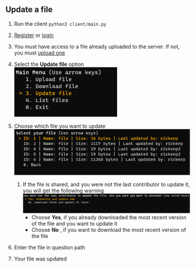## Update a file

1. Run the client `python3 client/main.py`
2. [Register](./register.md) or [login](./login.md)
3. You must have access to a file already uploaded to the server. If not, you must [upload one](./upload.md)
4. Select the **Update file** option  
   ![](./assets/mainmenu_update.png)
5. Choose which file you want to update
   ![](./assets/select_file.png)

   1. If the file is shared, and you were not the last contributor to update it, you will get the following warning  
      ![](./assets/update_warning.png)
      - Choose **Yes**, if you already downloaded the most recent version of the file and you want to update it
      - Choose **No** , if you want to download the most recent version of the file

6. Enter the file in question path
7. Your file was updated

